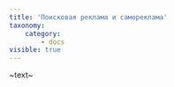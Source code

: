 ```yaml
---
title: 'Поисковая реклама и самореклама'
taxonomy:
    category:
        - docs
visible: true
---
```


~text~
